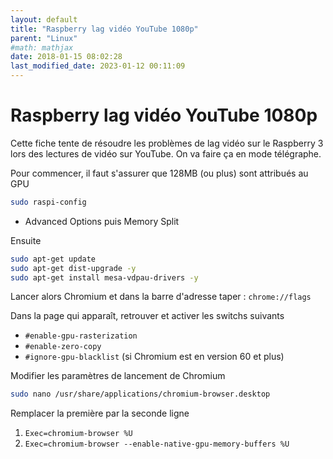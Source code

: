 ```yaml
---
layout: default
title: "Raspberry lag vidéo YouTube 1080p"
parent: "Linux"
#math: mathjax
date: 2018-01-15 08:02:28
last_modified_date: 2023-01-12 00:11:09
---
```


# Raspberry lag vidéo YouTube 1080p

Cette fiche tente de résoudre les problèmes de lag vidéo sur le Raspberry 3 lors des lectures de vidéo sur YouTube. On va faire ça en mode télégraphe.

Pour commencer, il faut s'assurer que 128MB (ou plus) sont attribués au GPU

```bash
sudo raspi-config
```
* Advanced Options puis Memory Split

Ensuite

```bash
sudo apt-get update
sudo apt-get dist-upgrade -y
sudo apt-get install mesa-vdpau-drivers -y
```

Lancer alors Chromium et dans la barre d'adresse taper : ``chrome://flags``

Dans la page qui apparaît, retrouver et activer les switchs suivants

* ``#enable-gpu-rasterization``
* ``#enable-zero-copy``
* ``#ignore-gpu-blacklist`` (si Chromium est en version 60 et plus)

Modifier les paramètres de lancement de Chromium

```bash
sudo nano /usr/share/applications/chromium-browser.desktop
```

Remplacer la première par la seconde ligne

1. ``Exec=chromium-browser %U``
2. ``Exec=chromium-browser --enable-native-gpu-memory-buffers %U``

